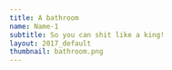 ```yaml
---
title: A bathroom
name: Name-1
subtitle: So you can shit like a king!
layout: 2017_default
thumbnail: bathroom.png
---
```

